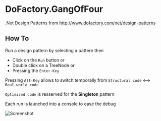 # DoFactory.GangOfFour
.Net Design Patterns from http://www.dofactory.com/net/design-patterns

## How To

Run a design pattern by selecting a pattern then
- Click on the `Run` button or
- Double click on a TreeNode or
- Pressing the `Enter-Key`

Pressing `Alt-Key` allows to switch temporally from `Structural code` <--> `Real-world code`

`Optimized code` is resserved for the **Singleton** pattern

Each run is launched into a console to ease the debug

![Screenshot](Screenshot.bmp)
